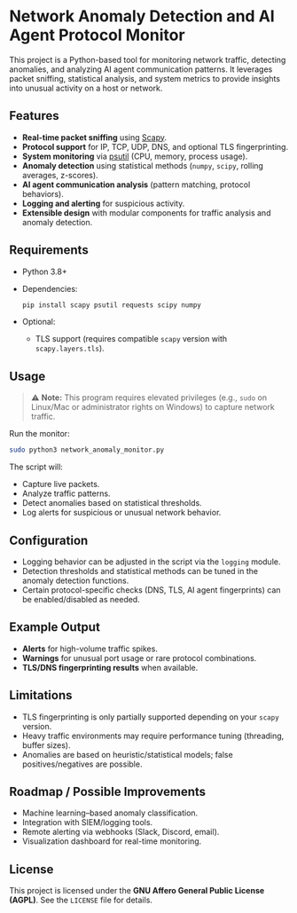 # Network Anomaly Detection and AI Agent Protocol Monitor

This project is a Python-based tool for monitoring network traffic, detecting anomalies, and analyzing AI agent communication patterns. It leverages packet sniffing, statistical analysis, and system metrics to provide insights into unusual activity on a host or network.

## Features

* **Real-time packet sniffing** using [Scapy](https://scapy.net/).
* **Protocol support** for IP, TCP, UDP, DNS, and optional TLS fingerprinting.
* **System monitoring** via [psutil](https://pypi.org/project/psutil/) (CPU, memory, process usage).
* **Anomaly detection** using statistical methods (`numpy`, `scipy`, rolling averages, z-scores).
* **AI agent communication analysis** (pattern matching, protocol behaviors).
* **Logging and alerting** for suspicious activity.
* **Extensible design** with modular components for traffic analysis and anomaly detection.

## Requirements

* Python 3.8+
* Dependencies:

  ```bash
  pip install scapy psutil requests scipy numpy
  ```
* Optional:

  * TLS support (requires compatible `scapy` version with `scapy.layers.tls`).

## Usage

> ⚠️ **Note:** This program requires elevated privileges (e.g., `sudo` on Linux/Mac or administrator rights on Windows) to capture network traffic.

Run the monitor:

```bash
sudo python3 network_anomaly_monitor.py
```

The script will:

* Capture live packets.
* Analyze traffic patterns.
* Detect anomalies based on statistical thresholds.
* Log alerts for suspicious or unusual network behavior.

## Configuration

* Logging behavior can be adjusted in the script via the `logging` module.
* Detection thresholds and statistical methods can be tuned in the anomaly detection functions.
* Certain protocol-specific checks (DNS, TLS, AI agent fingerprints) can be enabled/disabled as needed.

## Example Output

* **Alerts** for high-volume traffic spikes.
* **Warnings** for unusual port usage or rare protocol combinations.
* **TLS/DNS fingerprinting results** when available.

## Limitations

* TLS fingerprinting is only partially supported depending on your `scapy` version.
* Heavy traffic environments may require performance tuning (threading, buffer sizes).
* Anomalies are based on heuristic/statistical models; false positives/negatives are possible.

## Roadmap / Possible Improvements

* Machine learning–based anomaly classification.
* Integration with SIEM/logging tools.
* Remote alerting via webhooks (Slack, Discord, email).
* Visualization dashboard for real-time monitoring.

## License

This project is licensed under the **GNU Affero General Public License (AGPL)**. See the `LICENSE` file for details.
